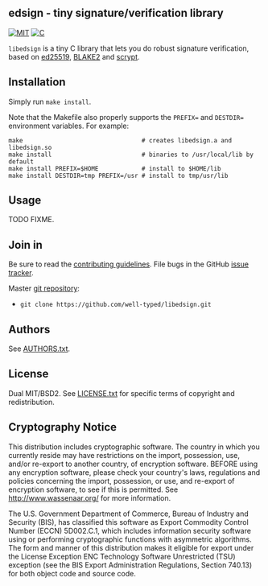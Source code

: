## edsign - tiny signature/verification library

[![MIT](http://b.repl.ca/v1/license-MIT-blue.png)](http://en.wikipedia.org/wiki/MIT_License)
[![C](http://b.repl.ca/v1/language-C-yellow.png)](http://en.wikipedia.org/wiki/C_(programming_language))

`libedsign` is a tiny C library that lets you do robust signature
verification, based on [ed25519][], [BLAKE2][] and [scrypt][].

[ed25519]: http://ed25519.cr.yp.to
[BLAKE2]: https://blake2.net
[scrypt]: http://www.tarsnap.com/scrypt.html

## Installation

Simply run `make install`.

Note that the Makefile also properly supports the `PREFIX=` and
`DESTDIR=` environment variables. For example:

    make                                 # creates libedsign.a and libedsign.so
    make install                         # binaries to /usr/local/lib by default
    make install PREFIX=$HOME            # install to $HOME/lib
    make install DESTDIR=tmp PREFIX=/usr # install to tmp/usr/lib

## Usage

TODO FIXME.

## Join in

Be sure to read the [contributing guidelines][contribute]. File bugs
in the GitHub [issue tracker][].

Master [git repository][gh]:

  * `git clone https://github.com/well-typed/libedsign.git`

## Authors

See [AUTHORS.txt](https://raw.github.com/well-typed/libedsign/master/AUTHORS.txt).

## License

Dual MIT/BSD2. See
[LICENSE.txt](https://raw.github.com/well-typed/libedsign/master/LICENSE.txt)
for specific terms of copyright and redistribution.

## Cryptography Notice

This distribution includes cryptographic software. The country in
which you currently reside may have restrictions on the import,
possession, use, and/or re-export to another country, of encryption
software.  BEFORE using any encryption software, please check your
country's laws, regulations and policies concerning the import,
possession, or use, and re-export of encryption software, to see if
this is permitted.  See <http://www.wassenaar.org/> for more
information.

The U.S. Government Department of Commerce, Bureau of Industry and
Security (BIS), has classified this software as Export Commodity
Control Number (ECCN) 5D002.C.1, which includes information security
software using or performing cryptographic functions with asymmetric
algorithms.  The form and manner of this distribution makes it
eligible for export under the License Exception ENC Technology
Software Unrestricted (TSU) exception (see the BIS Export
Administration Regulations, Section 740.13) for both object code and
source code.

[contribute]: https://github.com/thoughtpolice/edsign/blob/master/CONTRIBUTING.md
[issue tracker]: http://github.com/thoughtpolice/edsign/issues
[gh]: http://github.com/thoughtpolice/edsign
[bb]: http://bitbucket.org/thoughtpolice/edsign

